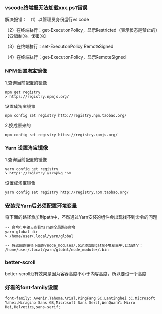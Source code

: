 ### vscode终端报无法加载xxx.ps1错误
解决报错：
（1）以管理员身份运行vs code

（2）在终端执行：get-ExecutionPolicy，显示Restricted（表示状态是禁止的）  【受限制的、保密的】

（3）在终端执行：set-ExecutionPolicy RemoteSigned 

（4）在终端执行：get-ExecutionPolicy，显示RemoteSigned

### NPM设置淘宝镜像
1.查询当前配置的镜像
```
npm get registry 
> https://registry.npmjs.org/
```
设置成淘宝镜像
```
npm config set registry http://registry.npm.taobao.org/
```
2.换成原来的
```
npm config set registry https://registry.npmjs.org/
```

### Yarn 设置淘宝镜像
1.查询当前配置的镜像
```
yarn config get registry
> https://registry.yarnpkg.com
```
设置成淘宝镜像
```
yarn config set registry http://registry.npm.taobao.org/
```
### 安装完Yarn后必须配置环境变量
将下面的路径添加到path中，不然通过Yarn安装的组件会出现找不到命令的问题
```
-- 命令行中输入查看Yarn的全局路径命令
yarn global dir
> /home/user/.local/yarn/global

-- 将返回的路径下面的/node_modules/.bin添加到path环境变量中,比如这个：
/home/user/.local/yarn/global/node_modules/.bin
```
### better-scroll
better-scroll没有效果是因为容器高度不小于内容高度，所以要设一个高度
### 好看的font-family设置
```
font-family: Avenir,Tahoma,Arial,PingFang SC,Lantinghei SC,Microsoft Yahei,Hiragino Sans GB,Microsoft Sans Serif,WenQuanYi Micro Hei,Helvetica,sans-serif;
```